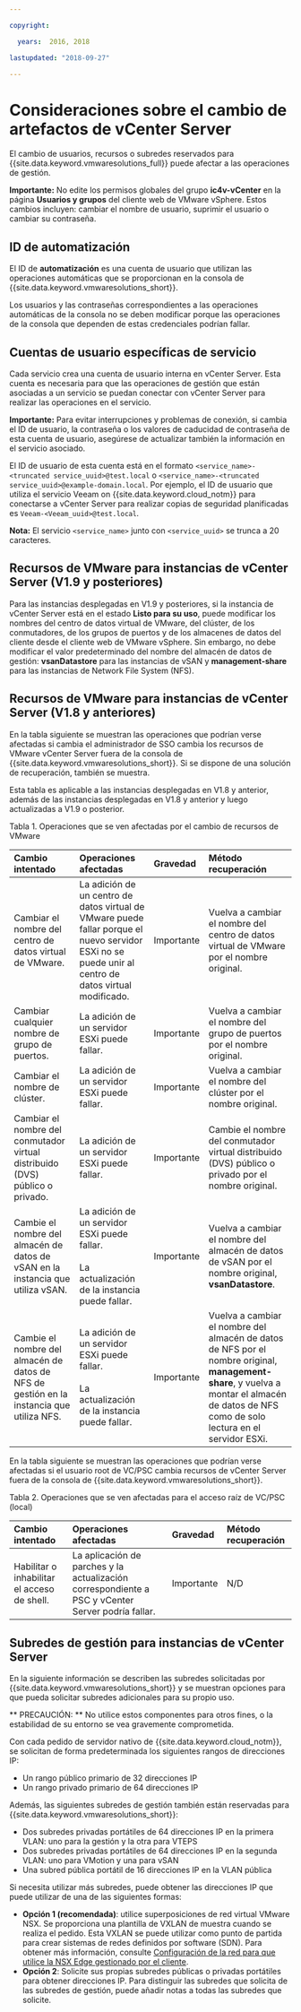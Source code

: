 ```yaml
---

copyright:

  years:  2016, 2018

lastupdated: "2018-09-27"

---
```


# Consideraciones sobre el cambio de artefactos de vCenter Server

El cambio de usuarios, recursos o subredes reservados para {{site.data.keyword.vmwaresolutions_full}} puede afectar a las operaciones de gestión.

**Importante:** No edite los permisos globales del grupo **ic4v-vCenter** en la página **Usuarios y grupos** del cliente web de VMware vSphere. Estos cambios incluyen: cambiar el nombre de usuario, suprimir el usuario o cambiar su contraseña.

## ID de automatización

El ID de **automatización** es una cuenta de usuario que utilizan las operaciones automáticas que se proporcionan en la consola de {{site.data.keyword.vmwaresolutions_short}}.

Los usuarios y las contraseñas correspondientes a las operaciones automáticas de la consola no se deben modificar porque las operaciones de la consola que dependen de estas credenciales podrían fallar.

## Cuentas de usuario específicas de servicio

Cada servicio crea una cuenta de usuario interna en vCenter Server. Esta cuenta es necesaria para que las operaciones de gestión que están asociadas a un servicio se puedan conectar con vCenter Server para realizar las operaciones en el servicio.

**Importante:** Para evitar interrupciones y problemas de conexión, si cambia el ID de usuario, la contraseña o los valores de caducidad de contraseña de esta cuenta de usuario, asegúrese de actualizar también la información en el servicio asociado.

El ID de usuario de esta cuenta está en el formato `<service_name>-<truncated service_uuid>@test.local` o `<service_name>-<truncated service_uuid>@example-domain.local`. Por ejemplo, el ID de usuario que utiliza el servicio Veeam on {{site.data.keyword.cloud_notm}} para conectarse a vCenter Server para realizar copias de seguridad planificadas es `Veeam-<Veeam_uuid>@test.local`.

**Nota:** El servicio `<service_name>` junto con `<service_uuid>` se trunca a 20 caracteres.

## Recursos de VMware para instancias de vCenter Server (V1.9 y posteriores)

Para las instancias desplegadas en V1.9 y posteriores, si la instancia de vCenter Server está en el estado **Listo para su uso**, puede modificar los nombres del centro de datos virtual de VMware, del clúster, de los conmutadores, de los grupos de puertos y de los almacenes de datos del cliente desde el cliente web de VMware vSphere. Sin embargo, no debe modificar el valor predeterminado del nombre del almacén de datos de gestión: **vsanDatastore** para las instancias de vSAN y **management-share** para las instancias de Network File System (NFS).

## Recursos de VMware para instancias de vCenter Server (V1.8 y anteriores)

En la tabla siguiente se muestran las operaciones que podrían verse afectadas si cambia el administrador de SSO cambia los recursos de VMware vCenter Server fuera de la consola de {{site.data.keyword.vmwaresolutions_short}}. Si se dispone de una solución de recuperación, también se muestra.

Esta tabla es aplicable a las instancias desplegadas en V1.8 y anterior, además de las instancias desplegadas en V1.8 y anterior y luego actualizadas a V1.9 o posterior.

Tabla 1. Operaciones que se ven afectadas por el cambio de recursos de VMware

| Cambio intentado  | Operaciones afectadas  | Gravedad  | Método recuperación  |
|:------------- |:------------- |:--------------|:--------------|
| Cambiar el nombre del centro de datos virtual de VMware. | La adición de un centro de datos virtual de VMware puede fallar porque el nuevo servidor ESXi no se puede unir al centro de datos virtual modificado. | Importante | Vuelva a cambiar el nombre del centro de datos virtual de VMware por el nombre original. |
| Cambiar cualquier nombre de grupo de puertos.    | La adición de un servidor ESXi puede fallar. | Importante | Vuelva a cambiar el nombre del grupo de puertos por el nombre original. |
| Cambiar el nombre de clúster. | La adición de un servidor ESXi puede fallar. | Importante | Vuelva a cambiar el nombre del clúster por el nombre original.
| Cambiar el nombre del conmutador virtual distribuido (DVS) público o privado. | La adición de un servidor ESXi puede fallar. | Importante | Cambie el nombre del conmutador virtual distribuido (DVS) público o privado por el nombre original.
| Cambie el nombre del almacén de datos de vSAN en la instancia que utiliza vSAN. | La adición de un servidor ESXi puede fallar.<br><br>La actualización de la instancia puede fallar. | Importante | Vuelva a cambiar el nombre del almacén de datos de vSAN por el nombre original, **vsanDatastore**.
| Cambie el nombre del almacén de datos de NFS de gestión en la instancia que utiliza NFS. | La adición de un servidor ESXi puede fallar.<br><br>La actualización de la instancia puede fallar. | Importante | Vuelva a cambiar el nombre del almacén de datos de NFS por el nombre original, **management-share**, y vuelva a montar el almacén de datos de NFS como de solo lectura en el servidor ESXi.

En la tabla siguiente se muestran las operaciones que podrían verse afectadas si el usuario root de VC/PSC cambia recursos de vCenter Server fuera de la consola de {{site.data.keyword.vmwaresolutions_short}}.

Tabla 2. Operaciones que se ven afectadas para el acceso raíz de VC/PSC (local)

| Cambio intentado  | Operaciones afectadas  | Gravedad  | Método recuperación  |
|:------------- |:------------- |:--------------|:--------------|
| Habilitar o inhabilitar el acceso de shell.    | La aplicación de parches y la actualización correspondiente a PSC y vCenter Server podría fallar.    | Importante    | N/D    |

## Subredes de gestión para instancias de vCenter Server

En la siguiente información se describen las subredes solicitadas por {{site.data.keyword.vmwaresolutions_short}} y se muestran opciones para que pueda solicitar subredes adicionales para su propio uso.

** PRECAUCIÓN: ** No utilice estos componentes para otros fines, o la estabilidad de su entorno se vea gravemente comprometida.

Con cada pedido de servidor nativo de {{site.data.keyword.cloud_notm}}, se solicitan de forma predeterminada los siguientes rangos de direcciones IP:
*  Un rango público primario de 32 direcciones IP
*  Un rango privado primario de 64 direcciones IP

Además, las siguientes subredes de gestión también están reservadas para {{site.data.keyword.vmwaresolutions_short}}:
*  Dos subredes privadas portátiles de 64 direcciones IP en la primera VLAN: uno para la gestión y la otra para VTEPS
*  Dos subredes privadas portátiles de 64 direcciones IP en la segunda VLAN: uno para VMotion y una para vSAN
*  Una subred pública portátil de 16 direcciones IP en la VLAN pública

Si necesita utilizar más subredes, puede obtener las direcciones IP que puede utilizar de una de las siguientes formas:
*  **Opción 1 (recomendada)**: utilice superposiciones de red virtual VMware NSX. Se proporciona una plantilla de VXLAN de muestra cuando se realiza el pedido. Esta VXLAN se puede utilizar como punto de partida para crear sistemas de redes definidos por software (SDN). Para obtener más información, consulte [Configuración de la red para que utilice la NSX Edge gestionado por el cliente](vc_esg_config.html).
*  **Opción 2**: Solicite sus propias subredes públicas o privadas portátiles para obtener direcciones IP. Para distinguir las subredes que solicita de las subredes de gestión, puede añadir notas a todas las subredes que solicite.
